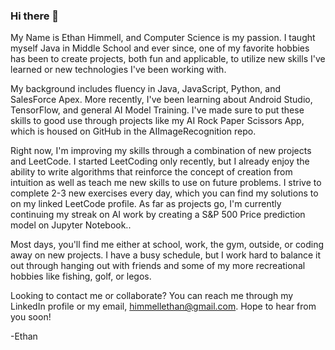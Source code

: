 ### Hi there 👋

My Name is Ethan Himmell, and Computer Science is my passion. I taught myself Java in Middle School and ever since, one of my favorite hobbies has been to create projects, both fun and applicable, to utilize new skills I've learned or new technologies I've been working with.

My background includes fluency in Java, JavaScript, Python, and SalesForce Apex. More recently, I've been learning about Android Studio, TensorFlow, and general AI Model Training. I've made sure to put these skills to good use through projects like my AI Rock Paper Scissors App, which is housed on GitHub in the AIImageRecognition repo.

Right now, I'm improving my skills through a combination of new projects and LeetCode. I started LeetCoding only recently, but I already enjoy the ability to write algorithms that reinforce the concept of creation from intuition as well as teach me new skills to use on future problems. I strive to complete 2-3 new exercises every day, which you can find my solutions to on my linked LeetCode profile. As far as projects go, I'm currently continuing my streak on AI work by creating a S&P 500 Price prediction model on Jupyter Notebook..

Most days, you'll find me either at school, work, the gym, outside, or coding away on new projects. I have a busy schedule, but I work hard to balance it out through hanging out with friends and some of my more recreational hobbies like fishing, golf, or legos.

Looking to contact me or collaborate? You can reach me through my LinkedIn profile or my email, himmellethan@gmail.com. Hope to hear from you soon!

-Ethan
<!--
**Ehimmell/Ehimmell** is a ✨ _special_ ✨ repository because its `README.md` (this file) appears on your GitHub profile.

Here are some ideas to get you started:
- 🔭 I’m currently working on ...
- 🌱 I’m currently learning ...
- 👯 I’m looking to collaborate on ...
- 🤔 I’m looking for help with ...
- 💬 Ask me about ...
- 📫 How to reach me: ...
- 😄 Pronouns: ...
- ⚡ Fun fact: ...
-->
